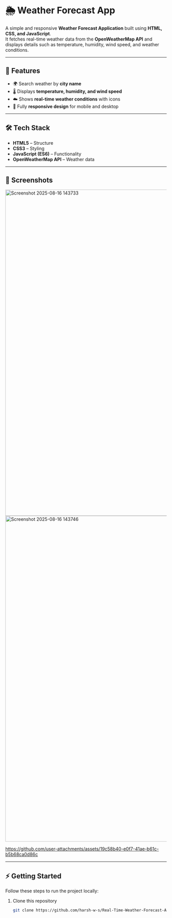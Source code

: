 # 🌦️ Weather Forecast App

A simple and responsive **Weather Forecast Application** built using **HTML, CSS, and JavaScript**.  
It fetches real-time weather data from the **OpenWeatherMap API** and displays details such as temperature, humidity, wind speed, and weather conditions.

---

## 🚀 Features
- 🌍 Search weather by **city name**  
- 🌡️ Displays **temperature, humidity, and wind speed**  
- ☁️ Shows **real-time weather conditions** with icons  
- 📱 Fully **responsive design** for mobile and desktop  

---

## 🛠️ Tech Stack
- **HTML5** – Structure  
- **CSS3** – Styling  
- **JavaScript (ES6)** – Functionality  
- **OpenWeatherMap API** – Weather data  

---

## 📸 Screenshots
<img width="1919" height="1017" alt="Screenshot 2025-08-16 143733" src="https://github.com/user-attachments/assets/ab246825-9036-42d3-bd63-64ea7bb7dd4a" />


<img width="1919" height="1016" alt="Screenshot 2025-08-16 143746" src="https://github.com/user-attachments/assets/21a16d48-8e15-488c-983f-bae51b5ca0cc" />


https://github.com/user-attachments/assets/19c58b40-e0f7-41ae-b61c-b5b68ca0d86c






---

## ⚡ Getting Started

Follow these steps to run the project locally:

1. Clone this repository  
   ```bash
   git clone https://github.com/harsh-w-s/Real-Time-Weather-Forecast-App.git
